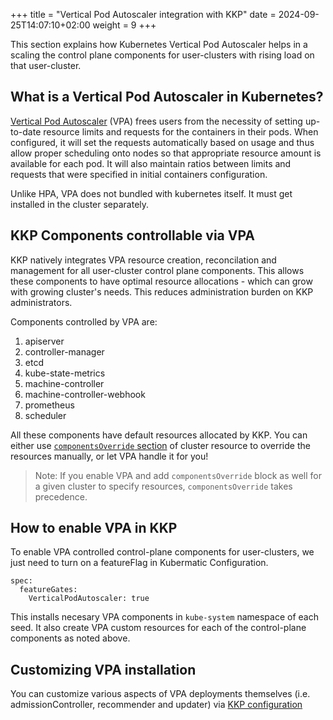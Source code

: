 +++
title = "Vertical Pod Autoscaler integration with KKP"
date = 2024-09-25T14:07:10+02:00
weight = 9
+++

This section explains how Kubernetes Vertical Pod Autoscaler helps in a scaling the control plane components for user-clusters with rising load on that user-cluster.

## What is a Vertical Pod Autoscaler in Kubernetes?
[Vertical Pod Autoscaler](https://github.com/kubernetes/autoscaler/tree/master/vertical-pod-autoscaler) (VPA) frees users from the necessity of setting up-to-date resource limits and requests for the containers in their pods. When configured, it will set the requests automatically based on usage and thus allow proper scheduling onto nodes so that appropriate resource amount is available for each pod. It will also maintain ratios between limits and requests that were specified in initial containers configuration.

Unlike HPA, VPA does not bundled with kubernetes itself. It must get installed in the cluster separately.

## KKP Components controllable via VPA
KKP natively integrates VPA resource creation, reconcilation and management for all user-cluster control plane components. This allows these components to have optimal resource allocations - which can grow with growing cluster's needs. This reduces administration burden on KKP administrators.

Components controlled by VPA are:
1. apiserver
1. controller-manager
1. etcd
1. kube-state-metrics
1. machine-controller
1. machine-controller-webhook
1. prometheus
1. scheduler

All these components have default resources allocated by KKP. You can either use [`componentsOverride` section](../../../tutorials-howtos/operation/control-plane/scaling-the-control-plane/#setting-custom-overrides) of cluster resource to override the resources manually, or let VPA handle it for you!

> Note: If you enable VPA and add `componentsOverride` block as well for a given cluster to specify resources, `componentsOverride` takes precedence.

## How to enable VPA in KKP
To enable VPA controlled control-plane components for user-clusters, we just need to turn on a featureFlag in Kubermatic Configuration.
```
spec:
  featureGates:
    VerticalPodAutoscaler: true
```
This installs necesary VPA components in `kube-system` namespace of each seed. It also create VPA custom resources for each of the control-plane components as noted above.

## Customizing VPA installation
You can customize various aspects of VPA deployments themselves (i.e. admissionController, recommender and updater) via [KKP configuration](../../../tutorials-howtos/kkp-configuration/)
